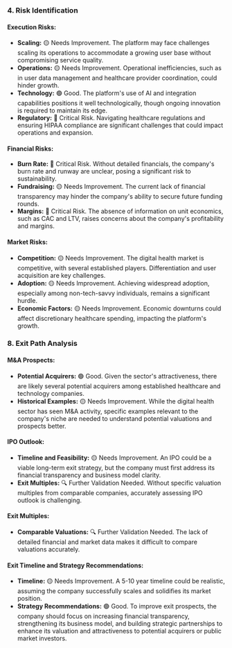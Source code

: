 ### 4. Risk Identification

#### Execution Risks:
- **Scaling:** 🟡 Needs Improvement. The platform may face challenges scaling its operations to accommodate a growing user base without compromising service quality.
- **Operations:** 🟡 Needs Improvement. Operational inefficiencies, such as in user data management and healthcare provider coordination, could hinder growth.
- **Technology:** 🟢 Good. The platform's use of AI and integration capabilities positions it well technologically, though ongoing innovation is required to maintain its edge.
- **Regulatory:** 🔴 Critical Risk. Navigating healthcare regulations and ensuring HIPAA compliance are significant challenges that could impact operations and expansion.

#### Financial Risks:
- **Burn Rate:** 🔴 Critical Risk. Without detailed financials, the company's burn rate and runway are unclear, posing a significant risk to sustainability.
- **Fundraising:** 🟡 Needs Improvement. The current lack of financial transparency may hinder the company's ability to secure future funding rounds.
- **Margins:** 🔴 Critical Risk. The absence of information on unit economics, such as CAC and LTV, raises concerns about the company's profitability and margins.

#### Market Risks:
- **Competition:** 🟡 Needs Improvement. The digital health market is competitive, with several established players. Differentiation and user acquisition are key challenges.
- **Adoption:** 🟡 Needs Improvement. Achieving widespread adoption, especially among non-tech-savvy individuals, remains a significant hurdle.
- **Economic Factors:** 🟡 Needs Improvement. Economic downturns could affect discretionary healthcare spending, impacting the platform's growth.

### 8. Exit Path Analysis

#### M&A Prospects:
- **Potential Acquirers:** 🟢 Good. Given the sector's attractiveness, there are likely several potential acquirers among established healthcare and technology companies.
- **Historical Examples:** 🟡 Needs Improvement. While the digital health sector has seen M&A activity, specific examples relevant to the company's niche are needed to understand potential valuations and prospects better.

#### IPO Outlook:
- **Timeline and Feasibility:** 🟡 Needs Improvement. An IPO could be a viable long-term exit strategy, but the company must first address its financial transparency and business model clarity.
- **Exit Multiples:** 🔍 Further Validation Needed. Without specific valuation multiples from comparable companies, accurately assessing IPO outlook is challenging.

#### Exit Multiples:
- **Comparable Valuations:** 🔍 Further Validation Needed. The lack of detailed financial and market data makes it difficult to compare valuations accurately.

#### Exit Timeline and Strategy Recommendations:
- **Timeline:** 🟡 Needs Improvement. A 5-10 year timeline could be realistic, assuming the company successfully scales and solidifies its market position.
- **Strategy Recommendations:** 🟢 Good. To improve exit prospects, the company should focus on increasing financial transparency, strengthening its business model, and building strategic partnerships to enhance its valuation and attractiveness to potential acquirers or public market investors.
